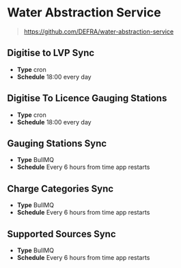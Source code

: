 # Water Abstraction Service

> <https://github.com/DEFRA/water-abstraction-service>

## Digitise to LVP Sync

- **Type** cron
- **Schedule** 18:00 every day

## Digitise To Licence Gauging Stations

- **Type** cron
- **Schedule** 18:00 every day

## Gauging Stations Sync

- **Type** BullMQ
- **Schedule** Every 6 hours from time app restarts

## Charge Categories Sync

- **Type** BullMQ
- **Schedule** Every 6 hours from time app restarts

## Supported Sources Sync

- **Type** BullMQ
- **Schedule** Every 6 hours from time app restarts
